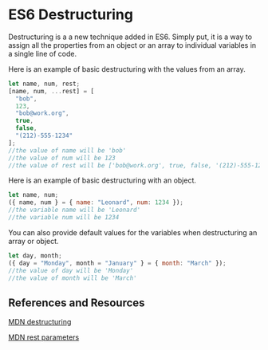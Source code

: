 # ES6 Destructuring

Destructuring is a a new technique added in ES6. Simply put, it is a way to assign all the properties from an object or an array to individual variables in a single line of code.

Here is an example of basic destructuring with the values from an array.

```js
let name, num, rest;
[name, num, ...rest] = [
  "bob",
  123,
  "bob@work.org",
  true,
  false,
  "(212)-555-1234"
];
//the value of name will be 'bob'
//the value of num will be 123
//the value of rest will be ['bob@work.org', true, false, '(212)-555-1234']
```

Here is an example of basic destructuring with an object.

```js
let name, num;
({ name, num } = { name: "Leonard", num: 1234 });
//the variable name will be 'Leonard'
//the variable num will be 1234
```

You can also provide default values for the variables when destructuring an array or object.

```js
let day, month;
({ day = "Monday", month = "January" } = { month: "March" });
//the value of day will be 'Monday'
//the value of month will be 'March'
```

<YouTube
    title="destructuring"
    url="https://www.youtube.com/embed/ktBTYQXBAog"
/>

## References and Resources

[MDN destructuring](https://developer.mozilla.org/en-US/docs/Web/JavaScript/Reference/Operators/Destructuring_assignment)

[MDN rest parameters](https://developer.mozilla.org/en-US/docs/Web/JavaScript/Reference/Functions/rest_parameters)
